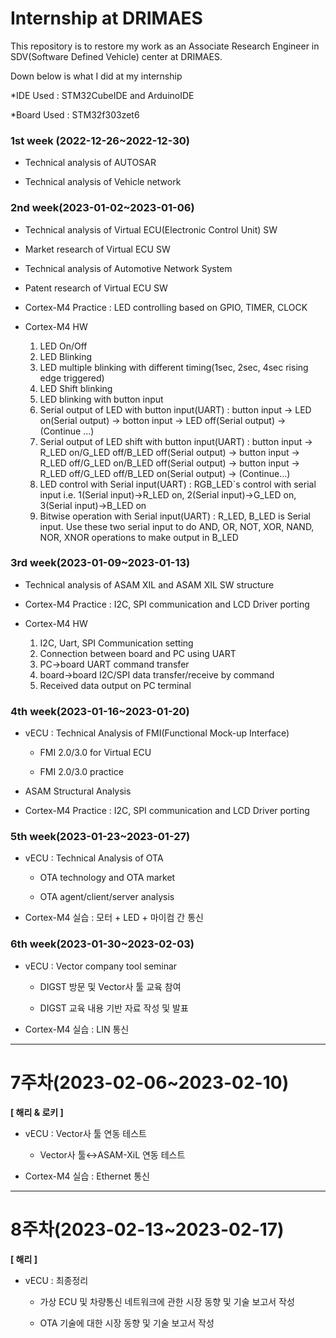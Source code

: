 # Internship at DRIMAES

This repository is to restore my work as an Associate Research Engineer in SDV(Software Defined Vehicle) center at DRIMAES.

Down below is what I did at my internship

*IDE Used : STM32CubeIDE and ArduinoIDE

*Board Used : STM32f303zet6



### **1st week (2022-12-26~2022-12-30)**

- Technical analysis of AUTOSAR 

- Technical analysis of Vehicle network    

### **2nd week(2023-01-02~2023-01-06)**

- Technical analysis of Virtual ECU(Electronic Control Unit) SW

- Market research of Virtual ECU SW

- Technical analysis of Automotive Network System

- Patent research of Virtual ECU SW

- Cortex-M4 Practice : LED controlling based on GPIO, TIMER, CLOCK

- Cortex-M4 HW
  1. LED On/Off
  2. LED Blinking
  3. LED multiple blinking with different timing(1sec, 2sec, 4sec rising edge triggered)
  4. LED Shift blinking
  5. LED blinking with button input
  6. Serial output of LED with button input(UART) : button input -> LED on(Serial output) -> botton input -> LED off(Serial output) -> (Continue ...)
  7. Serial output of LED shift with button input(UART) : button input -> R_LED on/G_LED off/B_LED off(Serial output) -> button input -> R_LED off/G_LED on/B_LED          off(Serial output) -> button input -> R_LED off/G_LED off/B_LED on(Serial output) -> (Continue...)
  8. LED control with Serial input(UART) : RGB_LED`s control with serial input i.e. 1(Serial input)->R_LED on, 2(Serial input)->G_LED on, 3(Serial input)->B_LED on
  9. Bitwise operation with Serial input(UART) : R_LED, B_LED is Serial input. Use these two serial input to do AND, OR, NOT, XOR, NAND, NOR, XNOR operations to make      output in B_LED

### **3rd week(2023-01-09~2023-01-13)**

- Technical analysis of ASAM XIL and ASAM XIL SW structure
    
- Cortex-M4 Practice : I2C, SPI communication and LCD Driver porting

- Cortex-M4 HW
  1. I2C, Uart, SPI Communication setting
  2. Connection between board and PC using UART
  3. PC->board UART command transfer
  4. board->board I2C/SPI data transfer/receive by command
  5. Received data output on PC terminal


### **4th week(2023-01-16~2023-01-20)**

- vECU : Technical Analysis of FMI(Functional Mock-up Interface)
    
    - FMI 2.0/3.0 for Virtual ECU
    
    - FMI 2.0/3.0 practice
  
- ASAM Structural Analysis
    
- Cortex-M4 Practice : I2C, SPI communication and LCD Driver porting


### **5th week(2023-01-23~2023-01-27)**

- vECU : Technical Analysis of OTA
    
    - OTA technology and OTA market
    
    - OTA agent/client/server analysis
    
- Cortex-M4 실습 : 모터 + LED + 마이컴 간 통신


### **6th week(2023-01-30~2023-02-03)**

- vECU : Vector company tool seminar
    
    - DIGST 방문 및 Vector사 툴 교육 참여
    
    - DIGST 교육 내용 기반 자료 작성 및 발표 
    
- Cortex-M4 실습 : LIN 통신
    
    

---

# **7주차(2023-02-06~2023-02-10)**

**[ 해리 & 로키 ]**

- vECU : Vector사 툴 연동 테스트
    
    - Vector사 툴↔ASAM-XiL 연동 테스트
    
- Cortex-M4 실습 : Ethernet 통신
    
    

---

# **8주차(2023-02-13~2023-02-17)**

**[ 해리 ]**

- vECU : 최종정리
    
    - 가상 ECU 및 차량통신 네트워크에 관한 시장 동향 및 기술 보고서 작성
    
    - OTA 기술에 대한 시장 동향 및 기술 보고서 작성
